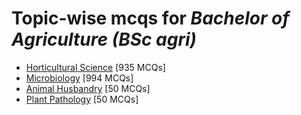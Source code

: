 # Topic-wise mcqs for *Bachelor of Agriculture (BSc agri)*

- [Horticultural Science](https://mcqmate.com/topic/horticultural-science) [935 MCQs]
- [Microbiology](https://mcqmate.com/topic/microbiology) [994 MCQs]
- [Animal Husbandry](https://mcqmate.com/topic/animal-husbandry) [50 MCQs]
- [Plant Pathology](https://mcqmate.com/topic/plant-pathology) [50 MCQs]
